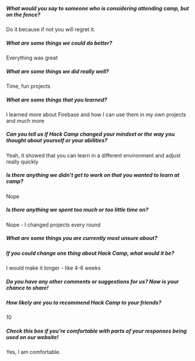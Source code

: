 ##### What would you say to someone who is considering attending camp, but on the fence?

Do it because if not you will regret it.

##### What are some things we could do better?

Everything was great

##### What are some things we did really well?

Time, fun projects

##### What are some things that you learned?

I learned more about Firebase and how I can use them in my own projects and much
more

##### Can you tell us if Hack Camp changed your mindset or the way you thought about yourself or your abilities?

Yeah, it showed that you can learn in a different environment and adjust really
quickly

##### Is there anything we didn’t get to work on that you wanted to learn at camp?

Nope

##### Is there anything we spent too much or too little time on?

Nope - I changed projects every round

##### What are some things you are currently most unsure about?

##### If you could change one thing about Hack Camp, what would it be?

I would make it longer - like 4-6 weeks

##### Do you have any other comments or suggestions for us? Now is your chance to share!

##### How likely are you to recommend Hack Camp to your friends?

10

##### Check this box if you’re comfortable with parts of your responses being used on our website! 

Yes, I am comfortable.
